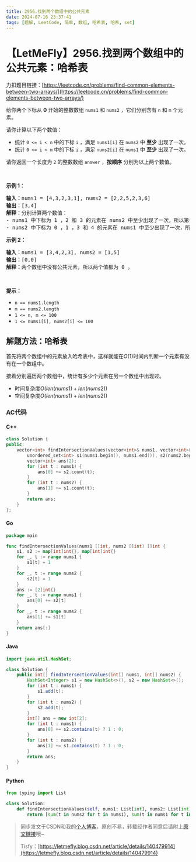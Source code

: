 ```yaml
---
title: 2956.找到两个数组中的公共元素
date: 2024-07-16 23:37:41
tags: [题解, LeetCode, 简单, 数组, 哈希表, 哈希, set]
---
```


# 【LetMeFly】2956.找到两个数组中的公共元素：哈希表

力扣题目链接：[https://leetcode.cn/problems/find-common-elements-between-two-arrays/](https://leetcode.cn/problems/find-common-elements-between-two-arrays/)

<p>给你两个下标从 <strong>0</strong>&nbsp;开始的整数数组&nbsp;<code>nums1</code>&nbsp;和&nbsp;<code>nums2</code>&nbsp;，它们分别含有 <code>n</code>&nbsp;和 <code>m</code>&nbsp;个元素。</p>

<p>请你计算以下两个数值：</p>

<ul>
	<li>统计&nbsp;<code>0 &lt;= i &lt; n</code>&nbsp;中的下标&nbsp;<code>i</code>&nbsp;，满足&nbsp;<code>nums1[i]</code>&nbsp;在 <code>nums2</code>&nbsp;中 <strong>至少</strong>&nbsp;出现了一次。</li>
	<li>统计&nbsp;<code>0 &lt;= i &lt; m</code>&nbsp;中的下标&nbsp;<code>i</code>&nbsp;，满足&nbsp;<code>nums2[i]</code>&nbsp;在 <code>nums1</code>&nbsp;中 <strong>至少</strong>&nbsp;出现了一次。</li>
</ul>

<p>请你返回一个长度为 <code>2</code>&nbsp;的整数数组<em>&nbsp;</em><code>answer</code>&nbsp;，<strong>按顺序</strong>&nbsp;分别为以上两个数值。</p>

<p>&nbsp;</p>

<p><strong class="example">示例 1：</strong></p>

<pre>
<strong>输入：</strong>nums1 = [4,3,2,3,1], nums2 = [2,2,5,2,3,6]
<b>输出：</b>[3,4]
<b>解释：</b>分别计算两个数值：
- nums1 中下标为 1 ，2 和 3 的元素在 nums2 中至少出现了一次，所以第一个值为 3 。
- nums2 中下标为 0 ，1 ，3 和 4 的元素在 nums1 中至少出现了一次，所以第二个值为 4 。
</pre>

<p><strong class="example">示例 2：</strong></p>

<pre>
<b>输入：</b>nums1 = [3,4,2,3], nums2 = [1,5]
<b>输出：</b>[0,0]
<b>解释：</b>两个数组中没有公共元素，所以两个值都为 0 。
</pre>

<p>&nbsp;</p>

<p><strong>提示：</strong></p>

<ul>
	<li><code>n == nums1.length</code></li>
	<li><code>m == nums2.length</code></li>
	<li><code>1 &lt;= n, m &lt;= 100</code></li>
	<li><code>1 &lt;= nums1[i], nums2[i] &lt;= 100</code></li>
</ul>


    
## 解题方法：哈希表

首先将两个数组中的元素放入哈希表中，这样就能在$O(1)$时间内判断一个元素有没有在一个数组中。

接着分别遍历两个数组中，统计有多少个元素在另一个数组中出现过。

+ 时间复杂度$O(len(nums1) + len(nums2))$
+ 空间复杂度$O(len(nums1) + len(nums2))$

### AC代码

#### C++

```cpp
class Solution {
public:
    vector<int> findIntersectionValues(vector<int>& nums1, vector<int>& nums2) {
        unordered_set<int> s1(nums1.begin(), nums1.end()), s2(nums2.begin(), nums2.end());
        vector<int> ans(2);
        for (int t : nums1) {
            ans[0] += s2.count(t);
        }
        for (int t : nums2) {
            ans[1] += s1.count(t);
        }
        return ans;
    }
};
```

#### Go

```go
package main

func findIntersectionValues(nums1 []int, nums2 []int) []int {
    s1, s2 := map[int]int{}, map[int]int{}
    for _, t := range nums1 {
        s1[t] = 1
    }
    for _, t := range nums2 {
        s2[t] = 1
    }
    ans := [2]int{}
    for _, t := range nums1 {
        ans[0] += s2[t]
    }
    for _, t := range nums2 {
        ans[1] += s1[t]
    }
    return ans[:]
}
```

#### Java

```java
import java.util.HashSet;

class Solution {
    public int[] findIntersectionValues(int[] nums1, int[] nums2) {
        HashSet<Integer> s1 = new HashSet<>(), s2 = new HashSet<>();
        for (int t : nums1) {
            s1.add(t);
        }
        for (int t : nums2) {
            s2.add(t);
        }
        int[] ans = new int[2];
        for (int t : nums1) {
            ans[0] += s2.contains(t) ? 1 : 0;
        }
        for (int t : nums2) {
            ans[1] += s1.contains(t) ? 1 : 0;
        }
        return ans;
    }
}
```

#### Python

```python
from typing import List

class Solution:
    def findIntersectionValues(self, nums1: List[int], nums2: List[int]) -> List[int]:
        return [sum(t in nums2 for t in nums1), sum(t in nums1 for t in nums2)]
```

> 同步发文于CSDN和我的[个人博客](https://blog.letmefly.xyz/)，原创不易，转载经作者同意后请附上[原文链接](https://blog.letmefly.xyz/2024/07/16/LeetCode%202956.%E6%89%BE%E5%88%B0%E4%B8%A4%E4%B8%AA%E6%95%B0%E7%BB%84%E4%B8%AD%E7%9A%84%E5%85%AC%E5%85%B1%E5%85%83%E7%B4%A0/)哦~
>
> Tisfy：[https://letmefly.blog.csdn.net/article/details/140479914](https://letmefly.blog.csdn.net/article/details/140479914)
